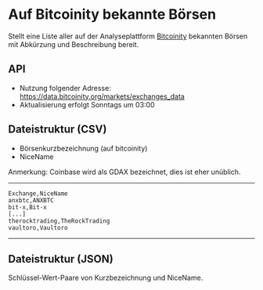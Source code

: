 # Auf Bitcoinity bekannte Börsen

Stellt eine Liste aller auf der Analyseplattform [Bitcoinity](https://data.bitcoinity.org) bekannten Börsen
mit Abkürzung und Beschreibung bereit.


## API

- Nutzung folgender Adresse: https://data.bitcoinity.org/markets/exchanges_data
- Aktualisierung erfolgt Sonntags um 03:00


## Dateistruktur (CSV)

- Börsenkurzbezeichnung (auf bitcoinity)
- NiceName

Anmerkung: Coinbase wird als GDAX bezeichnet, dies ist eher unüblich.

---
    Exchange,NiceName
    anxbtc,ANXBTC
    bit-x,Bit-x
    [...]
    therocktrading,TheRockTrading
    vaultoro,Vaultoro
----


## Dateistruktur (JSON)
Schlüssel-Wert-Paare von Kurzbezeichnung und NiceName.
